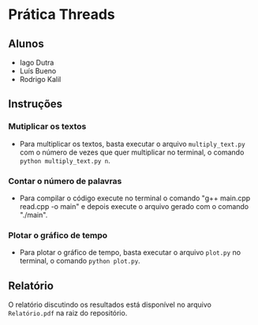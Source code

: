 # Prática Threads

## Alunos
- Iago Dutra
- Luís Bueno
- Rodrigo Kalil

## Instruções
### Mutiplicar os textos
- Para multiplicar os textos, basta executar o arquivo `multiply_text.py` com o número de vezes que quer multiplicar no terminal, o comando `python multiply_text.py n`.

### Contar o número de palavras	
- Para compilar o código execute no terminal o comando "g++ main.cpp read.cpp -o main" e depois execute o arquivo gerado com o comando "./main".

### Plotar o gráfico de tempo
- Para plotar o gráfico de tempo, basta executar o arquivo `plot.py` no terminal, o comando `python plot.py`.

## Relatório
O relatório discutindo os resultados está disponível no arquivo `Relatório.pdf` na raiz do repositório.
 
